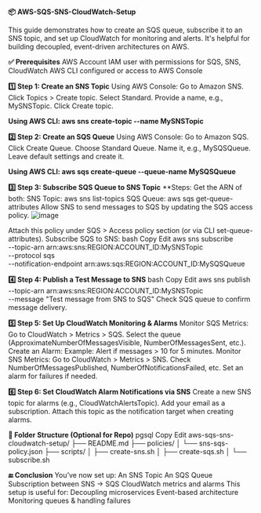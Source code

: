 **📦 AWS-SQS-SNS-CloudWatch-Setup**

This guide demonstrates how to create an SQS queue, subscribe it to an SNS topic, and set up CloudWatch for monitoring and alerts. It's helpful for building decoupled, event-driven architectures on AWS.

**✅ Prerequisites**
AWS Account
IAM user with permissions for SQS, SNS, CloudWatch
AWS CLI configured or access to AWS Console

**1️⃣ Step 1: Create an SNS Topic**
Using AWS Console:
Go to Amazon SNS.
Click Topics > Create topic.
Select Standard.
Provide a name, e.g., MySNSTopic.
Click Create topic.

**Using AWS CLI:
aws sns create-topic --name MySNSTopic**

**2️⃣ Step 2: Create an SQS Queue**
Using AWS Console:
Go to Amazon SQS.
Click Create Queue.
Choose Standard Queue.
Name it, e.g., MySQSQueue.
Leave default settings and create it.

**Using AWS CLI:
**aws sqs create-queue --queue-name MySQSQueue****

**3️⃣ Step 3: Subscribe SQS Queue to SNS Topic**
**Steps:
Get the ARN of both:
SNS Topic: aws sns list-topics
SQS Queue: aws sqs get-queue-attributes
Allow SNS to send messages to SQS by updating the SQS access policy.
![image](https://github.com/user-attachments/assets/6e0e9523-326d-402d-9e2f-c63d8a06c55f)

Attach this policy under SQS > Access policy section (or via CLI set-queue-attributes).
Subscribe SQS to SNS:
bash
Copy
Edit
aws sns subscribe \
  --topic-arn arn:aws:sns:REGION:ACCOUNT_ID:MySNSTopic \
  --protocol sqs \
  --notification-endpoint arn:aws:sqs:REGION:ACCOUNT_ID:MySQSQueue
  
**4️⃣ Step 4: Publish a Test Message to SNS**
bash
Copy
Edit
aws sns publish \
  --topic-arn arn:aws:sns:REGION:ACCOUNT_ID:MySNSTopic \
  --message "Test message from SNS to SQS"
Check SQS queue to confirm message delivery.

**5️⃣ Step 5: Set Up CloudWatch Monitoring & Alarms**
Monitor SQS Metrics:
Go to CloudWatch > Metrics > SQS.
Select the queue (ApproximateNumberOfMessagesVisible, NumberOfMessagesSent, etc.).
Create an Alarm:
Example: Alert if messages > 10 for 5 minutes.
Monitor SNS Metrics:
Go to CloudWatch > Metrics > SNS.
Check NumberOfMessagesPublished, NumberOfNotificationsFailed, etc.
Set an alarm for failures if needed.

**6️⃣ Step 6: Set CloudWatch Alarm Notifications via SNS**
Create a new SNS topic for alarms (e.g., CloudWatchAlertsTopic).
Add your email as a subscription.
Attach this topic as the notification target when creating alarms.

**📁 Folder Structure (Optional for Repo)**
pgsql
Copy
Edit
aws-sqs-sns-cloudwatch-setup/
├── README.md
├── policies/
│   └── sns-sqs-policy.json
├── scripts/
│   ├── create-sns.sh
│   ├── create-sqs.sh
│   └── subscribe.sh

**🔚 Conclusion**
You’ve now set up:
An SNS Topic
An SQS Queue
Subscription between SNS → SQS
CloudWatch metrics and alarms
This setup is useful for:
Decoupling microservices
Event-based architecture
Monitoring queues & handling failures
